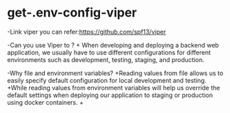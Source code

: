 # get-.env-config-viper

-Link viper you can refer:https://github.com/spf13/viper

-Can you use Viper to ?
    + When developing and deploying a backend web application, 
      we usually have to use different configurations for different environments 
      such as development, testing, staging, and production.
      
-Why file and environment variables?
     +Reading values from file allows us to easily specify default configuration for local development and testing.
     +While reading values from environment variables will help us override the default settings when deploying 
     our application to staging or production using docker containers.
     +
